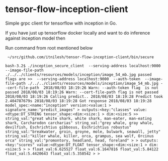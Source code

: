 # tensor-flow-inception-client
Simple grpc client for tensorflow with inception in Go.

If you have just up tensorflow docker locally and want to do inference against inception model then 

Run command from root mentioned below 

` ~/src/github.com/itnilesh/tensor-flow-inception-client/bin/secure`

`
bash-3.2$ ./inception_secure_client  --serving-address localhost:9000  --image-file-path ./../../clients/resources/models/inception/image_54_mb.jpg
 passed flags are >>  --serving-address localhost:9000  --auth-token  --image-file-path ./../../clients/resources/models/inception/image_54_mb.jpg --cert-file-path  2018/08/03 18:19:26 Warn: --auth-token flag  is not passed
2018/08/03 18:19:26 Warn: --cert-file-path flag is not passed
2018/08/03 18:19:26 Calling predict..
2018/08/03 18:19:28 Predict took 2.404787679s
2018/08/03 18:19:28 Got response
2018/08/03 18:19:28 model_spec:<name:"inception" version:<value:1 > signature_name:"predict_images" > outputs:<key:"classes" value:<dtype:DT_STRING tensor_shape:<dim:<size:1 > dim:<size:5 >> string_val:"great white shark, white shark, man-eater, man-eating shark, Carcharodon carcharias" string_val:"grey whale, gray whale, devilfish, Eschrichtius gibbosus, Eschrichtius robustus" string_val:"breakwater, groin, groyne, mole, bulwark, seawall, jetty" string_val:"killer whale, killer, orca, grampus, sea wolf, Orcinus orca" string_val:"promontory, headland, head, foreland" > > outputs:<key:"scores" value:<dtype:DT_FLOAT tensor_shape:<dim:<size:1 > dim:<size:5 > > float_val:6.625527 float_val:6.1647816 float_val:5.84122 float_val:5.4420643 float_val:5.358542 > >
`
